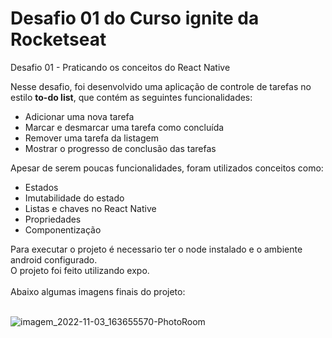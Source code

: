 # Desafio 01 do Curso ignite da Rocketseat

Desafio 01 - Praticando os conceitos do React Native

Nesse desafio, foi desenvolvido uma aplicação de controle de tarefas no estilo **to-do list**, que contém as seguintes funcionalidades:

- Adicionar uma nova tarefa
- Marcar e desmarcar uma tarefa como concluída
- Remover uma tarefa da listagem
- Mostrar o progresso de conclusão das tarefas

Apesar de serem poucas funcionalidades, foram utilizados conceitos como:

- Estados
- Imutabilidade do estado
- Listas e chaves no React Native
- Propriedades
- Componentização

Para executar o projeto é necessario ter o node instalado e o ambiente android configurado.
<br/>
O projeto foi feito utilizando expo.
<br/>
<br/>
Abaixo algumas imagens finais do projeto:
<br/>
<br/>


![imagem_2022-11-03_163655570-PhotoRoom](https://user-images.githubusercontent.com/78974230/199817896-e17374aa-712d-43b9-9f3b-44efea7e2f0c.png)
